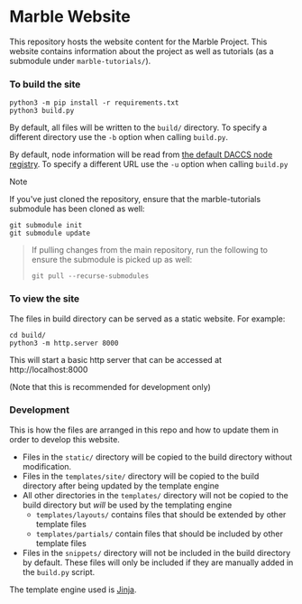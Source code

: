 # Marble Website

This repository hosts the website content for the Marble Project. This website contains information about the
project as well as tutorials (as a submodule under `marble-tutorials/`).

### To build the site

```shell
python3 -m pip install -r requirements.txt
python3 build.py
```

By default, all files will be written to the `build/` directory. To specify a different directory use the `-b` option
when calling `build.py`.

By default, node information will be read from 
[the default DACCS node registry](
    https://raw.githubusercontent.com/DACCS-Climate/Marble-node-registry/current-registry/node_registry.json
). To specify a different URL use the `-u` option when calling `build.py`

> [!NOTE]
> If you've just cloned the repository, ensure that the marble-tutorials submodule has been cloned as well:
> ```shell
> git submodule init
> git submodule update
> ```

> If pulling changes from the main repository, run the following to ensure the submodule is picked up as well:
> ```shell
> git pull --recurse-submodules
> ```

### To view the site

The files in build directory can be served as a static website. For example:

```shell
cd build/
python3 -m http.server 8000
```

This will start a basic http server that can be accessed at http://localhost:8000

(Note that this is recommended for development only)

### Development

This is how the files are arranged in this repo and how to update them in order to develop this website.

- Files in the `static/` directory will be copied to the build directory without modification.
- Files in the `templates/site/` directory will be copied to the build directory after being updated by the template engine
- All other directories in the `templates/` directory will not be copied to the build directory but _will_ be used by the templating engine
  - `templates/layouts/` contains files that should be extended by other template files
  - `templates/partials/` contain files that should be included by other template files
- Files in the `snippets/` directory will not be included in the build directory by default. These files will only be included if they are manually added in the `build.py` script.

The template engine used is [Jinja](https://jinja.palletsprojects.com/en/3.1.x/).
